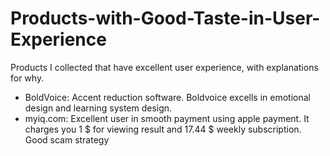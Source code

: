 # Products-with-Good-Taste-in-User-Experience

Products I collected that have excellent user experience, with explanations for why.

- BoldVoice: Accent reduction software. Boldvoice excells in emotional design and learning system design.
- myiq.com: Excellent user in smooth payment using apple payment. It charges you 1 $ for viewing result and 17.44 $ weekly subscription. Good scam strategy
